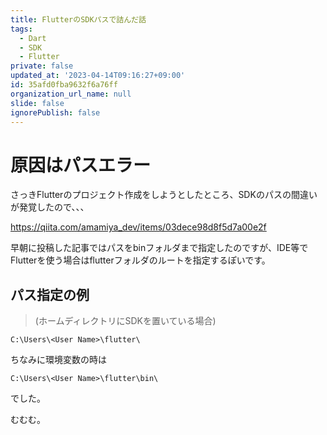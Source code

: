 ```yaml
---
title: FlutterのSDKパスで詰んだ話
tags:
  - Dart
  - SDK
  - Flutter
private: false
updated_at: '2023-04-14T09:16:27+09:00'
id: 35afd0fba9632f6a76ff
organization_url_name: null
slide: false
ignorePublish: false
---
```

# 原因はパスエラー

さっきFlutterのプロジェクト作成をしようとしたところ、SDKのパスの間違いが発覚したので、、、


https://qiita.com/amamiya_dev/items/03dece98d8f5d7a00e2f

早朝に投稿した記事ではパスをbinフォルダまで指定したのですが、IDE等でFlutterを使う場合はflutterフォルダのルートを指定するぽいです。

## パス指定の例

> (ホームディレクトリにSDKを置いている場合)

```
C:\Users\<User Name>\flutter\
```
ちなみに環境変数の時は
```
C:\Users\<User Name>\flutter\bin\
```
でした。

むむむ。
